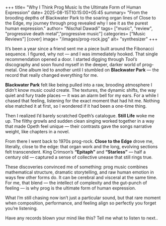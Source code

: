 +++
title= "Why I Think Prog Music Is the Ultimate Form of Human Expression"
date= 2025-08-15T10:15:00+05:45
summary= "From the brooding depths of Blackwater Park to the soaring organ lines of Close to the Edge, my journey through prog revealed why I see it as the purest human expression."
author= "Nischal Dawadi"
tags= ["music", "review", "progressive death metal","progressive music"]
categories= ["Music Reviews"]
[cover]
    image= "/images/prog-rock.jpg"
    alt= "synthesizer"
+++

It’s been a year since a friend sent me a piece built around the Fibonacci sequence. I figured, why not — and I was immediately hooked. That single recommendation opened a door. I started digging through *Tool’s* discography and soon found myself in the deeper, darker world of prog-metal. One album led to another until I stumbled on **Blackwater Park** — the record that really changed everything for me.

**Blackwater Park** felt like being pulled into a raw, brooding atmosphere I didn’t know music could create. The textures, the dynamic shifts, the way quiet and fury trade places — it was an alarm bell for my ears. For a while I chased that feeling, listening for the exact moment that had hit me. Nothing else matched it at first, so I wondered if it had been a one-time thing.

Then I realized I’d barely scratched Opeth’s catalogue. **Still Life** woke me up. The filthy growls and sudden clean singing worked together in a way that made Opeth feel unique — their contrasts gave the songs narrative weight, like chapters in a novel.

From there I went back to 1970s prog-rock. **Close to the Edge** drove me, literally, close to the edge: that organ work and the long, evolving sections felt transcendent. King Crimson’s **“Epitaph”** and **“Starless”** — half a century old — captured a sense of collective unease that still rings true.

These discoveries convinced me of something: prog music combines mathematical structure, dramatic storytelling, and raw human emotion in ways few other forms do. It can be cerebral and visceral at the same time. For me, that blend — the intellect of complexity and the gut-punch of feeling — is why prog is the ultimate form of human expression.

What I’m still chasing now isn’t just a particular sound, but that rare moment when composition, performance, and feeling align so perfectly you forget you’re listening.

Have any records blown your mind like this? Tell me what to listen to next..